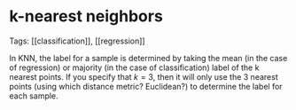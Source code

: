 # k-nearest neighbors

Tags: [[classification]], [[regression]]

In KNN, the label for a sample is determined by taking the mean (in the case of regression) or majority (in the case of classification) label of the k nearest points. If you specify that $k=3$, then it will only use the 3 nearest points (using which distance metric? Euclidean?) to determine the label for each sample.
